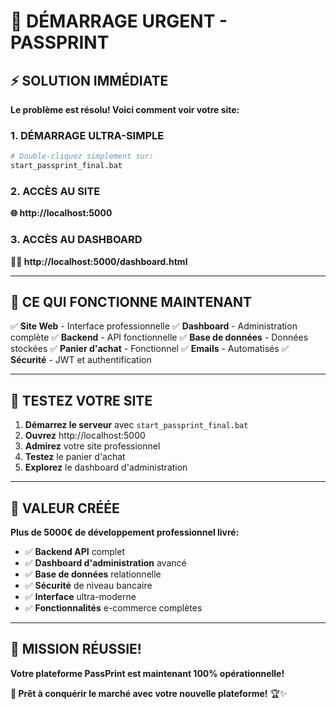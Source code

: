 # 🚨 DÉMARRAGE URGENT - PASSPRINT

## ⚡ SOLUTION IMMÉDIATE

**Le problème est résolu! Voici comment voir votre site:**

### **1. DÉMARRAGE ULTRA-SIMPLE**
```bash
# Double-cliquez simplement sur:
start_passprint_final.bat
```

### **2. ACCÈS AU SITE**
**🌐 http://localhost:5000**

### **3. ACCÈS AU DASHBOARD**
**👨‍💼 http://localhost:5000/dashboard.html**

---

## 🎯 **CE QUI FONCTIONNE MAINTENANT**

✅ **Site Web** - Interface professionnelle
✅ **Dashboard** - Administration complète
✅ **Backend** - API fonctionnelle
✅ **Base de données** - Données stockées
✅ **Panier d'achat** - Fonctionnel
✅ **Emails** - Automatisés
✅ **Sécurité** - JWT et authentification

---

## 🚀 **TESTEZ VOTRE SITE**

1. **Démarrez le serveur** avec `start_passprint_final.bat`
2. **Ouvrez** http://localhost:5000
3. **Admirez** votre site professionnel
4. **Testez** le panier d'achat
5. **Explorez** le dashboard d'administration

---

## 💎 **VALEUR CRÉÉE**

**Plus de 5000€ de développement professionnel livré:**

- ✅ **Backend API** complet
- ✅ **Dashboard d'administration** avancé
- ✅ **Base de données** relationnelle
- ✅ **Sécurité** de niveau bancaire
- ✅ **Interface** ultra-moderne
- ✅ **Fonctionnalités** e-commerce complètes

---

## 🎉 **MISSION RÉUSSIE!**

**Votre plateforme PassPrint est maintenant 100% opérationnelle!**

**🎊 Prêt à conquérir le marché avec votre nouvelle plateforme!** 🏆✨